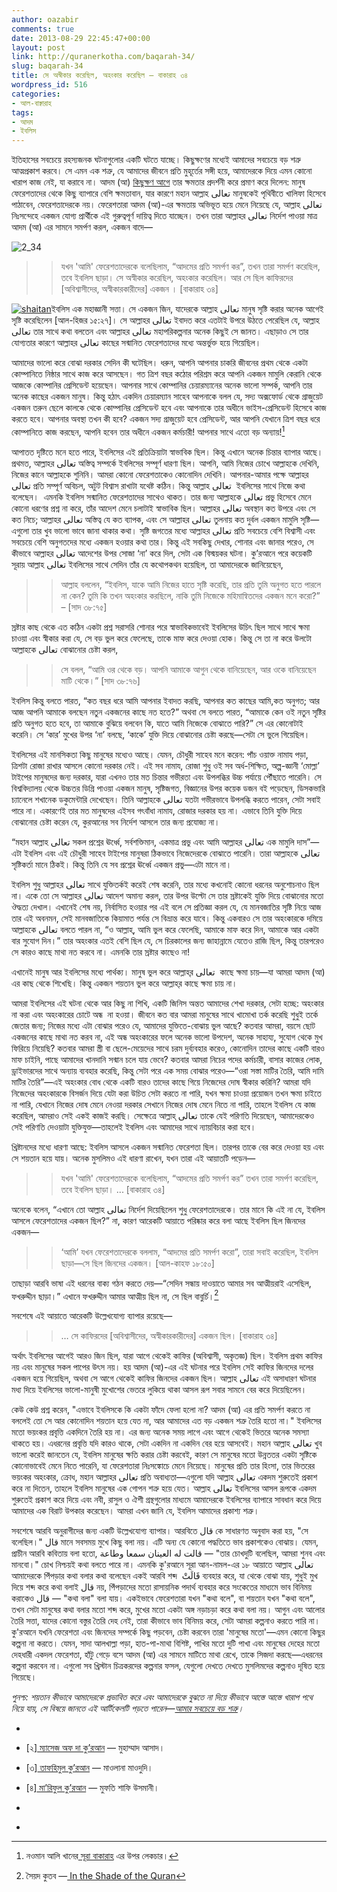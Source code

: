 ```yaml
---
author: oazabir
comments: true
date: 2013-08-29 22:45:47+00:00
layout: post
link: http://quranerkotha.com/baqarah-34/
slug: baqarah-34
title: সে অস্বীকার করেছিল, অহংকার করেছিল — বাকারাহ ৩৪
wordpress_id: 516
categories:
- আল-বাক্বারাহ
tags:
- আদম
- ইবলিস
---
```


ইতিহাসের সবচেয়ে রহস্যজনক ঘটনাগুলোর একটি ঘটতে যাচ্ছে। কিছুক্ষণের মধ্যেই আমাদের সবচেয়ে বড় শত্রু আত্মপ্রকাশ করবে। সে এমন এক শত্রু, যে আমাদের জীবনে প্রতি মুহূর্তের সঙ্গী হয়ে, আমাদেরকে দিয়ে এমন কোনো খারাপ কাজ নেই, যা করাবে না। আদম (আ) [কিছুক্ষণ আগে](http://quranerkotha.com/baqarah-30-33/) তার ক্ষমতার প্রদর্শনী করে প্রমাণ করে দিলেন: মানুষ ফেরেশতাদের থেকে কিছু ব্যাপারে বেশি ক্ষমতাবান, যার কারণে মহান আল্লাহ تعالى মানুষকেই পৃথিবীতে খালিফা হিসেবে পাঠাবেন, ফেরেশতাদেরকে নয়। ফেরেশতারা আদম (আ)-এর ক্ষমতায় অভিভূত হয়ে মেনে নিয়েছে যে, আল্লাহ تعالى নিঃসন্দেহে একজন যোগ্য প্রার্থীকে এই গুরুত্বপূর্ণ দায়িত্ব দিতে যাচ্ছেন। তখন তারা আল্লাহর تعالى নির্দেশ পাওয়া মাত্র আদম (আ) এর সামনে সমর্পণ করল, একজন বাদে—<!-- more -->




![2_34](http://quranerkotha.com/wp-content/uploads/2013/08/2_34.png)





<blockquote>

> 
> যখন 'আমি' ফেরেশতাদেরকে বলেছিলাম, “আদমের প্রতি সমর্পণ কর”, তখন তারা সমর্পণ করেছিল, তবে ইবলিস ছাড়া। সে অস্বীকার করেছিল, অহংকার করেছিল। আর সে ছিল কাফিরদের [অবিশ্বাসীদের, অস্বীকারকারীদের] একজন । [বাকারাহ ৩৪]
> 
> 
</blockquote>




[![shaitan](http://quranerkotha.com/wp-content/uploads/2013/08/shaitan-300x236.png)](http://quranerkotha.com/wp-content/uploads/2013/08/shaitan.png)ইবলিস এক মহাজ্ঞানী সত্তা। সে একজন জিন, যাদেরকে আল্লাহ تعالى মানুষ সৃষ্টি করার অনেক আগেই সৃষ্টি করেছিলেন [আল-হিজর ১৫:২৭]। সে আল্লাহর تعالى ইবাদত করে এতটাই উপরে উঠতে পেরেছিল যে, আল্লাহ تعالى তার সাথে কথা বলতেন এবং আল্লাহর تعالى মহাপরিকল্পনার অনেক কিছুই সে জানত। এছাড়াও সে তার যোগ্যতার কারণে আল্লাহর تعالى কাছের সন্মানিত ফেরেশতাদের মধ্যে অন্তর্ভুক্ত হয়ে গিয়েছিল।
[^^৪]: কিন্তু তারপর ঘটল এক বিস্ময়কর ঘটনা, যার পর এত সন্মানিত এবং জ্ঞানী একজন সত্তা তার সবকিছু হারিয়ে ফেলল। আমরা অনেকেই ছোট বেলায় ইবলিসের এই অবাধ্যতার ঘটনাটা শুনেছি এবং ভেবেছি – “ছিঃ, ইবলিস কি বোকা, সে এত বড় ভুল কীভাবে করল।” আবার অনেকে ভেবেছি – “আহারে বেচারা ইবলিস। আল্লাহ تعالى  ইবলিসকে একটা মাত্র ভুলের জন্য এত বড় শাস্তি দিলেন? এত বড় একজন সত্তাকে সারা জীবনের জন্য বের করে দিলো? শাস্তিটা বেশি হয়ে গেল না?” শুধু তাই না, এই ধারণা থেকে Devil Worshipper ‘শয়তান পূজারী ধর্ম’ তৈরি হয়ে গেছে, যার অনুসারীরা মনে করে: সেদিন ইবলিসের সাথে অন্যায় করা হয়েছিল। একারণে তারা ইবলিসকে সমর্থন দেওয়ার জন্য বিভিন্ন ধরনের ভয়ংকর বিকৃত উপায়ে তার উপাসনা করে এবং অপেক্ষা করছে কবে ইবলিসের সাথে ‘গডের’ শেষ যুদ্ধ হবে, যেদিন তারা ইবলিসের সহযোগিতা করবে।




আমাদের ভালো করে বোঝা দরকার সেদিন কী ঘটেছিল। ধরুন, আপনি আপনার চাকরি জীবনের প্রথম থেকে একটা কোম্পানিতে নিষ্ঠার সাথে কাজ করে আসছেন। গত ত্রিশ বছর কঠোর পরিশ্রম করে আপনি একজন মামুলি কেরানি থেকে আজকে কোম্পানির প্রেসিডেন্ট হয়েছেন। আপনার সাথে কোম্পানির চেয়ারম্যানের অনেক ভালো সম্পর্ক, আপনি তার অনেক কাছের একজন মানুষ। কিন্তু হঠাৎ একদিন চেয়ারম্যান সাহেব আপনাকে বলল যে, সদ্য অক্সফোর্ড থেকে গ্রাজুয়েট একজন তরুন ছেলে কালকে থেকে কোম্পানির প্রেসিডেন্ট হবে এবং আপনাকে তার অধীনে ভাইস-প্রেসিডেন্ট হিসেবে কাজ করতে হবে। আপনার অবস্থা তখন কী হবে? একজন সদ্য গ্রাজুয়েট হবে প্রেসিডেন্ট, আর আপনি যেখানে ত্রিশ বছর ধরে কোম্পানিতে কাজ করছেন, আপনি হবেন তার অধীনে একজন কর্মচারী! আপনার সাথে এতো বড় অন্যায়![^১]




আপাতত দৃষ্টিতে মনে হতে পারে, ইবলিসের এই প্রতিক্রিয়াটা স্বাভাবিক ছিল। কিন্তু এখানে অনেক চিন্তার ব্যাপার আছে। প্রথমত, আল্লাহর تعالى অস্তিত্ব সম্পর্কে ইবলিসের সম্পূর্ণ ধারণা ছিল। আপনি, আমি নিজের চোখে আল্লাহকে দেখিনি, নিজের কানে আল্লাহকে শুনিনি। আমরা কোনো ফেরেশতাকেও কোনোদিন দেখিনি। আপনার-আমার পক্ষে আল্লাহর تعالى প্রতি সম্পূর্ণ অবিচল, অটুট বিশ্বাস রাখাটা যথেষ্ট কঠিন। কিন্তু আল্লাহ تعالى  ইবলিসের সাথে নিজে কথা বলেছেন।  এমনকি ইবলিস সন্মানিত ফেরেশতাদের সাথেও থাকত। তার জন্য আল্লাহকে تعالى প্রভু হিসেবে মেনে কোনো ধরণের প্রশ্ন না করে, তাঁর আদেশ মেনে চলাটাই স্বাভাবিক ছিল। আল্লাহর تعالى অবস্থান কত উপরে এবং সে কত নিচে; আল্লাহর تعالى অস্তিত্ব যে কত ব্যাপক, এবং সে আল্লাহর تعالى তুলনায় কত দুর্বল একজন মামুলি সৃষ্টি—এগুলো তার খুব ভালো ভাবে জানা থাকার কথা। সৃষ্টি জগতের মধ্যে আল্লাহর تعالى প্রতি সবচেয়ে বেশি বিশ্বাসী এবং সবচেয়ে বেশি অনুগতদের মধ্যে একজন হওয়ার কথা তার। কিন্তু এই সবকিছু দেখার, শোনার এবং জানার পরেও, সে কীভাবে আল্লাহর تعالى আদেশের উপর সোজা ‘না’ করে দিল, সেটা এক বিস্ময়কর ঘটনা। কু’রআনে পরে কয়েকটি সূরায় আল্লাহ تعالى ইবলিসের সাথে সেদিন তাঁর যে কথোপকথন হয়েছিল, তা আমাদেরকে জানিয়েছেন,





<blockquote>

> 
> আল্লাহ বললেন, “ইবলিস, যাকে আমি নিজের হাতে সৃষ্টি করেছি, তার প্রতি তুমি অনুগত হতে পারলে না কেন? তুমি কি তখন অহংকার করছিলে, নাকি তুমি নিজেকে মহিমান্বিতদের একজন মনে করো?” – [সাদ ৩৮:৭৫]
> 
> 
</blockquote>




স্রষ্টার কাছ থেকে এত কঠিন একটা প্রশ্ন সরাসরি শোনার পরে স্বাভাবিকভাবেই ইবলিসের উচিৎ ছিল সাথে সাথে ক্ষমা চাওয়া এবং স্বীকার করা যে, সে বড় ভুল করে ফেলেছে, তাকে মাফ করে দেওয়া হোক। কিন্তু সে তা না করে উলটো আল্লাহকে تعالى বোঝানোর চেষ্টা করল,





<blockquote>

> 
> সে বলল, “আমি ওর থেকে বড়। আপনি আমাকে আগুন থেকে বানিয়েছেন, আর ওকে বানিয়েছেন মাটি থেকে।” [সাদ ৩৮:৭৬]
> 
> 
</blockquote>




ইবলিস কিন্তু বলতে পারত, “কত বছর ধরে আমি আপনার ইবাদত করছি, আপনার কত কাছের আমি,কত অনুগত; আর আজ আপনি আমাকে বলছেন নতুন একজনের কাছে নত হতে?” অথবা সে বলতে পারত, “আমাকে কেন ওই নতুন সৃষ্টির প্রতি অনুগত হতে হবে, তা আমাকে বুঝিয়ে বলবেন কি, যাতে আমি নিজেকে বোঝাতে পারি?” সে এর কোনোটাই করেনি। সে ‘কার’ মুখের উপর ‘না’ বলছে, ‘কাকে’ যুক্তি দিয়ে বোঝানোর চেষ্টা করছে—সেটা সে ভুলে গিয়েছিল।




ইবলিসের এই মানসিকতা কিছু মানুষের মধ্যেও আছে। যেমন, চৌধুরী সাহেব মনে করেন: পাঁচ ওয়াক্ত নামায পড়া, ত্রিশটা রোজা রাখার আসলে কোনো দরকার নেই। এই সব নামায, রোজা শুধু ওই সব অর্ধ-শিক্ষিত, অল্প-জ্ঞানী ‘মোল্লা’ টাইপের মানুষদের জন্য দরকার, যারা এখনও তার মত চিন্তার গভীরতা এবং উপলব্ধির উচ্চ পর্যায়ে পৌঁছাতে পারেনি। সে বিশ্ববিদ্যালয় থেকে উচ্চতর ডিগ্রি পাওয়া একজন মানুষ, সৃষ্টিজগত, বিজ্ঞানের উপর কয়েক ডজন বই পড়েছেন, ডিসকভারি চ্যানেলে শখানেক ডকুমেন্টারি দেখেছেন। তিনি আল্লাহকে تعالى যতটা গভীরভাবে উপলব্ধি করতে পারেন, সেটা সবাই পারে না। একারণেই তার মত মানুষদের এইসব গৎবাঁধা নামায, রোজার দরকার হয় না। এভাবে তিনি যুক্তি দিয়ে বোঝানোর চেষ্টা করেন যে, কুরআনের সব নির্দেশ আসলে তার জন্য প্রযোজ্য না।




“মহান আল্লাহ تعالى সকল প্রশ্নের ঊর্ধ্বে, সর্বশক্তিমান, একমাত্র প্রভু এবং আমি আল্লাহর تعالى এক মামুলি দাস”—এটা ইবলিস এবং এই চৌধুরী সাহেব টাইপের মানুষরা ঠিকভাবে নিজেদেরকে বোঝাতে পারেনি। তারা আল্লাহকে تعالى সৃষ্টিকর্তা মানে ঠিকই। কিন্তু তিনি যে সব প্রশ্নের ঊর্ধ্বে একজন প্রভু—এটা মানে না।




ইবলিস শুধু আল্লাহর تعالى সাথে যুক্তিতর্কই করেই শেষ করেনি, তার মধ্যে কখনোই কোনো ধরনের অনুশোচনাও ছিল না। একে তো সে আল্লাহর تعالى আদেশ অমান্য করল, তার উপর উল্টো সে তার স্রষ্টাকেই যুক্তি দিয়ে বোঝানোর মতো ঔদ্ধত্য দেখাল। এখানেই শেষ নয়, নির্বাসিত হওয়ার পর এই বলে সে প্রতিজ্ঞা করল যে, যে মানবজাতির সৃষ্টি নিয়ে আজ তার এই অবনমন, সেই মানবজাতিকে কিয়ামাত পর্যন্ত সে বিভ্রান্ত করে যাবে। কিন্তু একবারও সে তার অহংকারকে দমিয়ে আল্লাহকে تعالى বলতে পারল না, “ও আল্লাহ্‌, আমি ভুল করে ফেলেছি, আমাকে মাফ করে দিন, আমাকে আর একটা বার সুযোগ দিন।” তার অহংকার এতই বেশি ছিল যে, সে চিরকালের জন্য জাহান্নামে যেতেও রাজি ছিল, কিন্তু তারপরেও সে কারও কাছে মাথা নত করবে না। এমনকি তার স্রষ্টার কাছেও না!




এখানেই মানুষ আর ইবলিসের মধ্যে পার্থক্য। মানুষ ভুল করে আল্লাহ্‌র تعالى  কাছে ক্ষমা চায়—যা আমরা আদম (আ) এর কাছ থেকে শিখেছি। কিন্তু একজন শয়তান ভুল করে আল্লাহ্‌র কাছে ক্ষমা চায় না।




আমরা ইবলিসের এই ঘটনা থেকে আর কিছু না শিখি, একটি জিনিস অন্তত আমাদের শেখা দরকার, সেটা হচ্ছে: অহংকার না করা এবং অহংকারের চোটে অন্ধ  না হওয়া। জীবনে কত বার আমরা মানুষের সাথে খামোখা তর্ক করেছি শুধুই তর্কে জেতার জন্য; নিজের মধ্যে এটা বোঝার পরেও যে, আমাদের যুক্তিতে-বোঝায় ভুল আছে? কতবার আমরা, বয়সে ছোট একজনের কাছে মাথা নত করব না, এই অন্ধ অহংকারের ফলে অনেক ভালো উপদেশ, অনেক সাহায্য, সুযোগ থেকে মুখ ফিরিয়ে নিয়েছি? কতবার আমরা স্ত্রী বা ছেলে-মেয়েদের সাথে চরম দুর্ব্যবহার করেও, কোনোদিন তাদের কাছে একটি বারও মাফ চাইনি, পাছে আমাদের খানদানি সন্মান চলে যায় ভেবে? কতবার আমরা নিচের পদের কর্মচারী, বাসার কাজের লোক, ড্রাইভারদের সাথে অন্যায় ব্যবহার করেছি, কিন্তু সেটা পরে এক সময় বোঝার পরেও—“ওরা সস্তা মাটির তৈরি, আমি দামি মাটির তৈরি”—এই অহংকার বোধ থেকে একটি বারও তাদের কাছে গিয়ে নিজেদের দোষ স্বীকার করিনি? আমরা যদি নিজেদের অহংকারকে বিসর্জন দিয়ে যেটা করা উচিত সেটা করতে না পারি, যখন ক্ষমা চাওয়া প্রয়োজন তখন ক্ষমা চাইতে না পারি, যেখানে নিজের দোষ মেনে নেওয়া দরকার সেখানে নিজের দোষ মেনে নিতে না পারি, তাহলে ইবলিস যে কাজ করেছিল, আমরাও সেই একই কাজই করছি। সেক্ষেত্রে আল্লাহ্‌ تعالى তাকে যেই পরিণতি দিয়েছেন, আমাদেরকেও সেই পরিণতি দেওয়াটা যুক্তিযুক্ত—তাহলেই ইবলিস এবং আমাদের সাথে ন্যায়বিচার করা হবে।




খ্রিষ্টানদের মধ্যে ধারণা আছে: ইবলিস আসলে একজন সন্মানিত ফেরেশতা ছিল। তারপর তাকে বের করে দেওয়া হয় এবং সে শয়তান হয়ে যায়। অনেক মুসলিমও এই ধারণা রাখেন, যখন তারা এই আয়াতটি পড়েন—





<blockquote>

> 
> যখন 'আমি' ফেরেশতাদেরকে বলেছিলাম, “আদমের প্রতি সমর্পণ কর” তখন তারা সমর্পণ করেছিল, তবে ইবলিস ছাড়া। ... [বাকারাহ ৩৪]
> 
> 
</blockquote>




অনেকে বলেন, “এখানে তো আল্লাহ تعالى নির্দেশ দিয়েছিলেন শুধু ফেরেশতাদেরকে। তার মানে কি এই না যে, ইবলিস আসলে ফেরেশতাদের একজন ছিল?” না, কারণ আরেকটি আয়াতে পরিষ্কার করে বলা আছে ইবলিস ছিল জিনদের একজন—





<blockquote>

> 
> ‘আমি’ যখন ফেরেশতাদেরকে বললাম, “আদমের প্রতি সমর্পণ করো”, তারা সবাই করেছিল, ইবলিস ছাড়া—সে ছিল জিনদের একজন। [আল-কাহফ ১৮:৫০]
> 
> 
</blockquote>




তাছাড়া আরবি ভাষা এই ধরনের বাক্য গঠন করতে দেয়—“সেদিন সন্ধায় দাওয়াতে আমার সব আত্মীয়রাই এসেছিল, ফখরুদ্দীন ছাড়া।” এখানে ফখরুদ্দীন আমার আত্মীয় ছিল না, সে ছিল বাবুর্চি।[^৬]




সবশেষে এই আয়াতে আরেকটি উল্লেখযোগ্য ব্যাপার রয়েছে—





<blockquote>

> 
> … সে কাফিরদের [অবিশ্বাসীদের, অস্বীকারকারীদের] একজন ছিল। [বাকারাহ ৩৪]
> 
> 
</blockquote>




অর্থাৎ ইবলিসের আগেই আরও জিন ছিল, যারা আগে থেকেই কাফির (অবিশ্বাসী, অকৃতজ্ঞ) ছিল। ইবলিস প্রথম কাফির নয় এবং মানুষের সকল পাপের উৎস নয়। হয় আদম (আ)-এর এই ঘটনার পরে ইবলিস সেই কাফির জিনদের দলের একজন হয়ে গিয়েছিল, অথবা সে আগে থেকেই কাফির জিনদের একজন ছিল। আল্লাহ تعالى এই অসাধারণ ঘটনার মধ্য দিয়ে ইবলিসের ভালো-মানুষী মুখোশের ভেতরে লুকিয়ে থাকা আসল রূপ সবার সামনে বের করে দিয়েছিলেন।
[^^৩]: তার ভেতরে যে প্রচণ্ড অহংকার বোধ, সেটা মহান আল্লাহ تعالى এই পরীক্ষার মধ্য দিয়ে প্রকাশ করে দিয়েছেন।




কেউ কেউ প্রশ্ন করেন, "এভাবে ইবলিসকে কি একটা ফাঁদে ফেলা হলো না? আদম (আ) এর প্রতি সমর্পণ করতে না বললেই তো সে আর কোনোদিন শয়তান হয়ে যেত না, আর আমাদের এত বড় একজন শত্রু তৈরি হতো না।" ইবলিসের মতো ভয়ংকর প্রবৃত্তি একদিনে তৈরি হয় না। এর জন্য অনেক সময় লাগে এবং আগে থেকেই ভিতরে অনেক সমস্যা থাকতে হয়। এধরনের প্রবৃত্তি যদি কারও থাকে, সেটা একদিন না একদিন বের হয়ে আসবেই। মহান আল্লাহ تعالى খুব ভালো করেই জানতেন যে, ইবলিস মানুষের ক্ষতি করার চেষ্টা করবেই, কারণ সে মানুষের মতো উন্নততর একটা সৃষ্টিকে কোনোভাবেই মেনে নিতে পারেনি, যা ফেরেশতারা নিঃসঙ্কোচে মেনে নিয়েছে। মানুষের প্রতি তার হিংসা, তার ভিতরের ভয়ংকর অহংকার, ক্রোধ, মহান আল্লাহর تعالى প্রতি অবাধ্যতা—এগুলো যদি আল্লাহ تعالى একদম শুরুতেই প্রকাশ করে না দিতেন, তাহলে ইবলিস মানুষের এক গোপন শত্রু হয়ে যেত। আল্লাহ تعالى ইবলিসের আসল রূপকে একদম শুরুতেই প্রকাশ করে দিয়ে এবং নবী, রাসুল ও ঐশী গ্রন্থগুলোর মাধ্যমে আমাদেরকে ইবলিসের ব্যাপারে সাবধান করে দিয়ে আমাদের এক বিরাট উপকার করেছেন। আমরা এখন জানি যে, ইবলিস আমাদের প্রকাশ্য শত্রু।




সবশেষে আরবি অনুরাগীদের জন্য একটি উল্লেখযোগ্য ব্যাপার। আরবিতে قال কে সাধারণত অনুবাদ করা হয়, "সে বলেছিল।" قال মানে সবসময় মুখে কিছু বলা নয়। এটি অন্য যে কোনো পদ্ধতিতে ভাব প্রকাশকেও বোঝায়। যেমন, প্রাচীন আরবি কবিতায় বলা হতো, قالت له العينان سمعا وطاعة — "তার চোখদুটি বলেছিল, আমরা শুনব এবং মানবো।" চোখ নিশ্চয়ই কথা বলতে পারে না। এমনকি কু'রআনে সূরা আন-নামল-এর ১৮ আয়াতে আল্লাহ تعالى আমাদেরকে পিঁপড়ার কথা বলার কথা বলেছেন একই আরবি শব্দ  قَالَتْ ব্যবহার করে, যা থেকে বোঝা যায়, শুধুই মুখ দিয়ে শব্দ করে কথা বলাই قال নয়, পিঁপড়াদের মতো রাসায়নিক পদার্থ ব্যবহার করে সংকেতের মাধ্যমে ভাব বিনিময় করাকেও قال — "কথা বলা" বলা যায়। একইভাবে ফেরেশতারা যখন "কথা বলে", বা শয়তান যখন "কথা বলে", তখন সেটা মানুষের কথা বলার মতো শব্দ করে, মুখের মতো একটা অঙ্গ নড়াচড়া করে কথা বলা নয়। আগুন এবং আলোর তৈরি সত্তা, যাদের কোনো বস্তুর তৈরি দেহ নেই, তারা কীভাবে ভাব বিনিময় করে, সেটা আমরা কল্পনাও করতে পারি না। কু'রআনে যখনি ফেরেশতা এবং জিনদের সম্পর্কে কিছু পড়বেন, চেষ্টা করবেন তারা 'মানুষের মতো'—এমন কোনো কিছুর কল্পনা না করতে। যেমন, সাদা আলখাল্লা পড়া, হাত-পা-মাথা বিশিষ্ট, পাখির মতো দুটি পাখা এবং মানুষের দেহের মতো দেহধারী একদল ফেরেশতা, হাঁটু গেড়ে বসে আদম (আ) এর সামনে মাটিতে মাথা রেখে, তাকে সিজদা করছে—এধরনের কল্পনা করবেন না। এগুলো সব খ্রিস্টান চিত্রকরদের কল্পনার ফসল, যেগুলো দেখতে দেখতে মুসলিমদের কল্পনাও দূষিত হয়ে গিয়েছে।




_পুনশ্চ: শয়তান কীভাবে আমাদেরকে প্রভাবিত করে এবং আমাদেরকে বুঝতে না দিয়ে কীভাবে আস্তে আস্তে খারাপ পথে নিয়ে যায়, সে বিষয়ে জানতে এই আর্টিকেলটি পড়তে পারেন—[আমার সবচেয়ে বড় শত্রু](http://blog.omaralzabir.com/2013/02/02/my-greatest-enemy/)।_






	
  * 
[^১]: নওমান আলি খানের[ সূরা বাকারাহ](http://www.nakcollection.com/surah-baqarah.html) এর উপর লেকচার।

	
  * [২][ ম্যাসেজ অফ দা কু’রআন](http://www.usc.edu/schools/college/crcc/private/cmje/religious_text/The_Message_of_The_Quran__by_Muhammad_Asad.pdf) — মুহাম্মাদ আসাদ।

	
  * [৩][ তাফহিমুল কু’রআন](http://www.tafheem.net/tafheem.html) — মাওলানা মাওদুদি।

	
  * [৪][ মা’রিফুল কু’রআন](http://www.kalamullah.com/maariful-quran.html) — মুফতি শাফি উসমানী।

	
  * 
[^৫]: মুহাম্মাদ মোহার আলি —[ A Word for Word Meaning of The Quran](http://www.kalamullah.com/word-for-word-meaning-of-quran.html)

	
  * 
[^৬]: সৈয়দ কুতব —[ In the Shade of the Quran](http://www.kalamullah.com/shade-of-the-quran.html)


